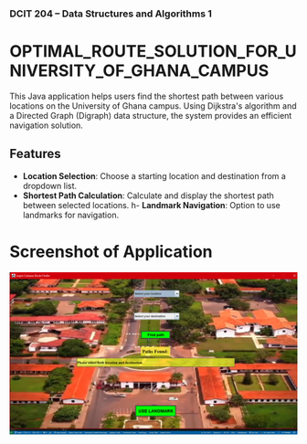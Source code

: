 ### DCIT 204 – Data Structures and Algorithms 1

# OPTIMAL_ROUTE_SOLUTION_FOR_UNIVERSITY_OF_GHANA_CAMPUS

This Java application helps users find the shortest path between various locations on the University of Ghana campus. Using Dijkstra's algorithm and a Directed Graph (Digraph) data structure, the system provides an efficient navigation solution.

## Features

- **Location Selection**: Choose a starting location and destination from a dropdown list.
- **Shortest Path Calculation**: Calculate and display the shortest path between selected locations.
  h- **Landmark Navigation**: Option to use landmarks for navigation.

# Screenshot of Application

![alt text](image.png)
